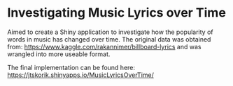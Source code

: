 # Investigating Music Lyrics over Time
Aimed to create a Shiny application to investigate how the popularity of words in music has changed over time. The original data was obtained from: https://www.kaggle.com/rakannimer/billboard-lyrics and was wrangled into more useable format.

The final implementation can be found here: https://jtskorik.shinyapps.io/MusicLyricsOverTime/
